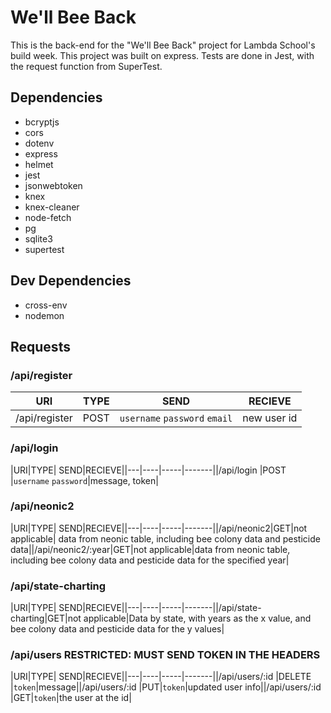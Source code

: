 # We'll Bee Back

 This is the back-end for the "We'll Bee Back" project for Lambda School's build week. This project was built on express. Tests are done in Jest, with the request function from SuperTest.

## Dependencies
* bcryptjs
* cors
* dotenv
* express
* helmet
* jest
* jsonwebtoken
* knex
* knex-cleaner
* node-fetch
* pg
* sqlite3
* supertest

## Dev Dependencies
* cross-env
* nodemon

## Requests

### /api/register
|URI|TYPE|SEND|RECIEVE|
|---|---|---|---|
|/api/register|POST|`username` `password` `email`|new user id|

### /api/login
|URI|TYPE| SEND|RECIEVE||---|----|-----|-------||/api/login |POST  |`username` `password`|message, token|

### /api/neonic2
|URI|TYPE| SEND|RECIEVE||---|----|-----|-------||/api/neonic2|GET|not applicable| data from neonic table, including bee colony data and pesticide data||/api/neonic2/:year|GET|not applicable|data from neonic table, including bee colony data and pesticide data for the specified year|

### /api/state-charting
|URI|TYPE| SEND|RECIEVE||---|----|-----|-------||/api/state-charting|GET|not applicable|Data by state, with years as the x value, and bee colony data and pesticide data for the y values|

### /api/users RESTRICTED: MUST SEND TOKEN IN THE HEADERS
|URI|TYPE| SEND|RECIEVE||---|----|-----|-------||/api/users/:id |DELETE |`token`|message||/api/users/:id |PUT|`token`|updated user info||/api/users/:id |GET|`token`|the user at the id|